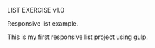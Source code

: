 LIST EXERCISE v1.0

Responsive list example.

This is my first responsive list project using gulp.

